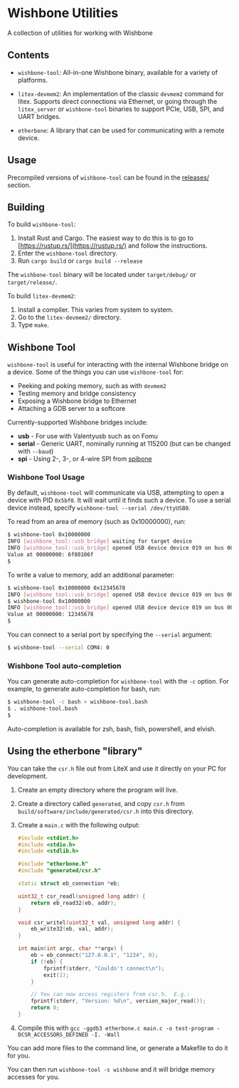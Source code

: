 # Wishbone Utilities

A collection of utilities for working with Wishbone

## Contents

* `wishbone-tool`: All-in-one Wishbone binary, available for a variety of platforms.

* `litex-devmem2`: An implementation of the classic `devmem2` command for litex.  Supports direct connections via Ethernet, or going through the `litex_server` or `wishbone-tool` binaries to support PCIe, USB, SPI, and UART bridges.

* `etherbone`: A library that can be used for communicating with a remote device.

## Usage

Precompiled versions of `wishbone-tool` can be found in the [releases/](https://github.com/xobs/wishbone-utils/releases) section.

## Building

To build `wishbone-tool`:

1. Install Rust and Cargo. The easiest way to do this is to go to [https://rustup.rs/](https://rustup.rs/) and follow the instructions.
2. Enter the `wishbone-tool` directory.
3. Run `cargo build` or `cargo build --release`

The `wishbone-tool` binary will be located under `target/debug/` or `target/release/`.

To build `litex-devmem2`:

1. Install a compiler.  This varies from system to system.
2. Go to the `litex-devmem2/` directory.
3. Type `make`.

## Wishbone Tool

`wishbone-tool` is useful for interacting with the internal Wishbone bridge on a device.  Some of the things you can use `wishbone-tool` for:

* Peeking and poking memory, such as with `devmem2`
* Testing memory and bridge consistency
* Exposing a Wishbone bridge to Ethernet
* Attaching a GDB server to a softcore

Currently-supported Wishbone bridges include:

* **usb** - For use with Valentyusb such as on Fomu
* **serial** - Generic UART, nominally running at 115200 (but can be changed with `--baud`)
* **spi** - Using 2-, 3-, or 4-wire SPI from [spibone](https://github.com/xobs/spibone)

### Wishbone Tool Usage

By default, `wishbone-tool` will communicate via USB, attempting to open a device with PID `0x5bf0`.  It will wait until it finds such a device.  To use a serial device instead, specify `wishbone-tool --serial /dev/ttyUSB0`.

To read from an area of memory (such as 0x10000000), run:

```sh
$ wishbone-tool 0x10000000
INFO [wishbone_tool::usb_bridge] waiting for target device
INFO [wishbone_tool::usb_bridge] opened USB device device 019 on bus 001
Value at 00000000: 6f80106f
$
```

To write a value to memory, add an additional parameter:

```sh
$ wishbone-tool 0x10000000 0x12345678
INFO [wishbone_tool::usb_bridge] opened USB device device 019 on bus 001
$ wishbone-tool 0x10000000
INFO [wishbone_tool::usb_bridge] opened USB device device 019 on bus 001
Value at 00000000: 12345678
$
```

You can connect to a serial port by specifying the `--serial` argument:

```sh
$ wishbone-tool --serial COM4: 0
```

### Wishbone Tool auto-completion

You can generate auto-completion for `wishbone-tool` with the `-c` option.  For example,
to generate auto-completion for bash, run:

```sh
$ wishbone-tool -c bash > wishbone-tool.bash
$ . wishbone-tool.bash
$
```

Auto-completion is available for zsh, bash, fish, powershell, and elvish.

## Using the etherbone "library"

You can take the `csr.h` file out from LiteX and use it directly
on your PC for development.

1. Create an empty directory where the program will live.
2. Create a directory called `generated`, and copy `csr.h` from `build/software/include/generated/csr.h` into this directory.
3. Create a `main.c` with the following output:

    ```cpp
    #include <stdint.h>
    #include <stdio.h>
    #include <stdlib.h>

    #include "etherbone.h"
    #include "generated/csr.h"

    static struct eb_connection *eb;

    uint32_t csr_readl(unsigned long addr) {
        return eb_read32(eb, addr);
    }

    void csr_writel(uint32_t val, unsigned long addr) {
        eb_write32(eb, val, addr);
    }

    int main(int argc, char **argv) {
        eb = eb_connect("127.0.0.1", "1234", 0);
        if (!eb) {
            fprintf(stderr, "Couldn't connect\n");
            exit(1);
        }

        // You can now access registers from csr.h.  E.g.:
        fprintf(stderr, "Version: %d\n", version_major_read());
        return 0;
    }
    ```

4. Compile this with `gcc -ggdb3 etherbone.c main.c -o test-program -DCSR_ACCESSORS_DEFINED -I. -Wall`

You can add more files to the command line, or generate a Makefile to do it for you.

You can then run `wishbone-tool -s wishbone` and it will bridge memory accesses for you.
